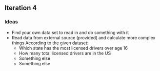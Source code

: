## Iteration 4

### Ideas
* Find your own data set to read in and do something with it
* Read data from external source (provided) and calculate more complex things
According to the given dataset:
  * Which state has the most licensed drivers over age 16
  * How many total licensed drivers are in the US
  * Something else
  * Something else
